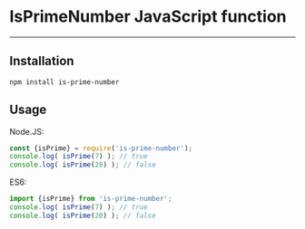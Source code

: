 # IsPrimeNumber JavaScript function
---

## Installation
`npm install is-prime-number`

## Usage
Node.JS:
```javascript
const {isPrime} = require('is-prime-number');
console.log( isPrime(7) ); // true
console.log( isPrime(20) ); // false
```

ES6:
```javascript
import {isPrime} from 'is-prime-number';
console.log( isPrime(7) ); // true
console.log( isPrime(20) ); // false
```
